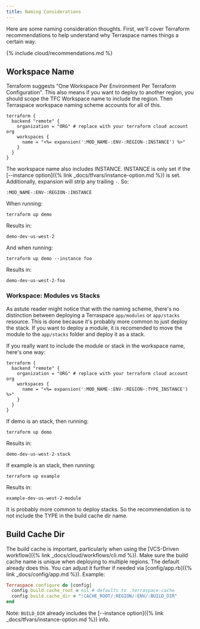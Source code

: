 ```yaml
---
title: Naming Considerations
---
```


Here are some naming consideration thoughts. First, we'll cover Terraform recommendations to help understand why Terraspace names things a certain way.

{% include cloud/recommendations.md %}

## Workspace Name

Terraform suggests "One Workspace Per Environment Per Terraform Configuration". This also means if you want to deploy to another region, you should scope the TFC Workspace name to include the region. Then Terraspace workspace naming scheme accounts for all of this.

```hcl
terraform {
  backend "remote" {
    organization = "ORG" # replace with your terraform cloud account org
    workspaces {
      name = "<%= expansion(':MOD_NAME-:ENV-:REGION-:INSTANCE') %>"
    }
  }
}
```

The workspace name also includes INSTANCE. INSTANCE is only set if the [--instance option]({% link _docs/tfvars/instance-option.md %}) is set.  Additionally, expansion will strip any trailing `-`. So:

    :MOD_NAME-:ENV-:REGION-:INSTANCE

When running:

    terraform up demo

Results in:

    demo-dev-us-west-2

And when running:

    terraform up demo --instance foo

Results in:

    demo-dev-us-west-2-foo

### Workspace: Modules vs Stacks

As astute reader might notice that with the naming scheme, there's no distinction between deploying a Terraspace `app/modules` or `app/stacks` resource.  This is done because it's probably more common to just deploy the stack.  If you want to deploy a module, it is recomended to move the module to the `app/stacks` folder and deploy it as a stack.

If you really want to include the module or stack in the workspace name, here's one way:

```hcl
terraform {
  backend "remote" {
    organization = "ORG" # replace with your terraform cloud account org
    workspaces {
      name = "<%= expansion(':MOD_NAME-:ENV-:REGION-:TYPE_INSTANCE') %>"
    }
  }
}
```

If demo is an stack, then running:

    terraform up demo

Results in:

    demo-dev-us-west-2-stack

If example is an stack, then running:

    terraform up example

Results in:

    example-dev-us-west-2-module

It is probably more common to deploy stacks. So the recommendation is to not include the TYPE in the build cache dir name.

## Build Cache Dir

The build cache is important, particularly when using the [VCS-Driven workflow]({% link _docs/cloud/workflows/cli.md %}).  Make sure the build cache name is unique when deploying to multiple regions. The default already does this. You can adjust it further if needed via [config/app.rb]({% link _docs/config/app.md %}). Example:

```ruby
Terraspace.configure do |config|
  config.build.cache_root = nil # defaults to .terraspace-cache
  config.build.cache_dir = ":CACHE_ROOT/:REGION/:ENV/:BUILD_DIR"
end
```

Note: `BUILD_DIR` already includes the [--instance option]({% link _docs/tfvars/instance-option.md %}) info.
